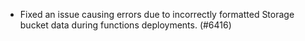 - Fixed an issue causing errors due to incorrectly formatted Storage bucket data during functions deployments. (#6416)
